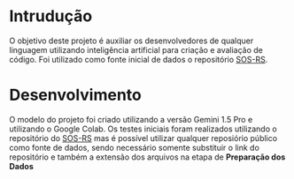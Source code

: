 
# Intrudução
O objetivo deste projeto é auxiliar os desenvolvedores de qualquer linguagem utilizando inteligência artificial para criação e avaliação de código. Foi utilizado como fonte inicial de dados o repositório [SOS-RS](https://github.com/SOS-RS/frontend).

# Desenvolvimento
O modelo do projeto foi criado utilizando a versão Gemini 1.5 Pro e utilizando o Google Colab.
Os testes iniciais foram realizados utilizando o repositório do [SOS-RS](https://github.com/SOS-RS/frontend) mas é possível utilizar qualquer reposiório público como fonte de dados, sendo necessário somente substituir o link do repositório e também a extensão dos arquivos na etapa de **Preparação dos Dados**
